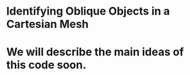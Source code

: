 # Identifying Oblique Objects in a Cartesian Mesh
# We will describe the main ideas of this code soon.
